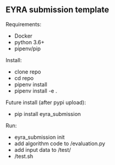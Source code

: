 EYRA submission template
------------------------

Requirements:
- Docker
- python 3.6+
- pipenv/pip

Install:
- clone repo
- cd repo
- pipenv install
- pipenv install -e .

Future install (after pypi upload):
- pip install eyra_submission

Run:
- eyra_submission init <name>
- add algorithm code to <name>/evaluation.py
- add input data to <name>/test/
- <name>/test.sh


